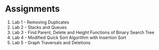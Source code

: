 # Assignments

1) Lab 1 - Removing Duplicates
2) Lab 2 - Stacks and Queues
3) Lab 3 - Find Parent, Delete and Height Functions of Binary Search Tree
4) Lab 4 - Modified Quick Sort Algorithm with Insertion Sort
5) Lab 5 - Graph Traversals and Deletions
